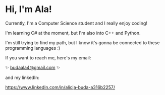 # Hi, I'm Ala!

Currently, I'm a Computer Science student and I really enjoy coding! 

I'm learning C# at the moment, but I'm also into C++ and Python.

I'm still trying to find my path, but I know it's gonna be connected to these programming languages :)

If you want to reach me, here's my email: 

✨ budaala4@gmail.com ✨

and my linkedIn:

https://www.linkedin.com/in/alicja-buda-a316b2257/

